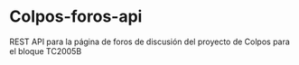 # Colpos-foros-api
REST API para la página de foros de discusión del proyecto de Colpos para el bloque TC2005B
